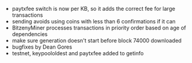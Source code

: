 * paytxfee switch is now per KB, so it adds the correct fee for large transactions
* sending avoids using coins with less than 6 confirmations if it can
* BitzenyMiner processes transactions in priority order based on age of dependencies
* make sure generation doesn't start before block 74000 downloaded
* bugfixes by Dean Gores
* testnet, keypoololdest and paytxfee added to getinfo
